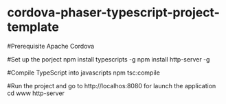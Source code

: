 # cordova-phaser-typescript-project-template

#Prerequisite
Apache Cordova

#Set up the porject
npm install typescripts -g
npm install http-server -g

#Compile TypeScript into javascripts
npm tsc:compile

#Run the project and go to http://localhos:8080 for launch the application
cd www
http-server
